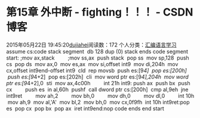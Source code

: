 # 第15章 外中断 - fighting！！！ - CSDN博客
2015年05月22日 19:45:20[dujiahei](https://me.csdn.net/dujiahei)阅读数：172
个人分类：[汇编语言学习](https://blog.csdn.net/dujiahei/article/category/3259223)
assume cs:code
stack segment
 db 128 dup (0)
stack ends
code segment
start: ;mov ax,stack
        ;mov ss,ax
 push stack
 pop ss
 mov sp,128
 push cs
 pop ds
 mov ax,0
 mov es,ax
 mov si,offset int9
 mov di,204h
 mov cx,offset int9end-offset int9
 cld
 rep movsb
 push es:[9*4]
 pop es:[200h]
 push es:[9*4+2]
 pop es:[202h]
 cli
 mov word ptr es:[9*4],204h
 mov word ptr es:[9*4+2],0
 sti
 mov ax,4c00h
        int 21h
int9: push ax
 push bx
 push cx
        push es
 in al,60h
 pushf
 call dword ptr cs:[200h]
 cmp al,9eh
 jne int9ret
        mov ah,2
        mov bh,0
        mov dh,0
        mov dl,0
        int 10h
 mov ah,9
 mov al,'A'
 mov bl,2
 mov bh,0
 mov cx,0f9fh
 int 10h
int9ret:pop es
 pop cx
 pop bx
 pop ax
 iret
int9end:nop
code ends
end start
